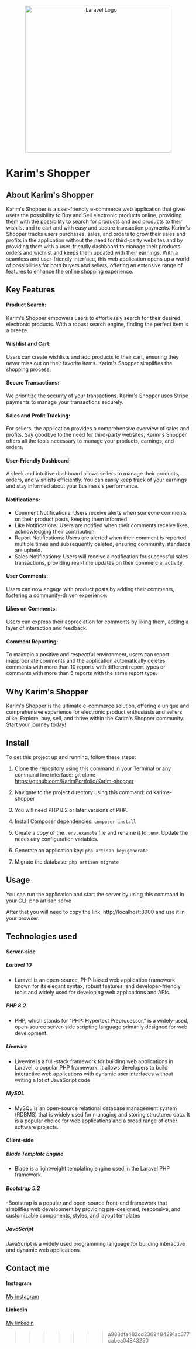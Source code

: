 <p align="center"><a href="https://github.com/KarimPortfolio/Karim-shopper" target="_blank"><img src="https://firebasestorage.googleapis.com/v0/b/karim-portfolio-bc1e8.appspot.com/o/ecommerceLogo.png?alt=media&token=0caf3a18-5442-48c1-b394-64709f12de62&_gl=1*teushu*_ga*MTI3NDU3ODg1LjE2ODk0NTU1ODk.*_ga_CW55HF8NVT*MTY5NzQwNDI0OS4yMS4xLjE2OTc0MDQ1NjMuNjAuMC4w" width="400" alt="Laravel Logo"></a></p>


# Karim's Shopper

## About Karim's Shopper

Karim's Shopper is a user-friendly e-commerce web application that gives users the possibility to Buy and Sell electronic products online, providing them with the possibility to search for products and add products to their wishlist and to cart and with easy and secure transaction payments. Karim's Shopper tracks users purchases, sales, and orders to grow their sales and profits in the application without the need for third-party websites and by providing them with a user-friendly dashboard to manage their products orders and wichlist and keeps them updated with their earnings. With a seamless and user-friendly interface, this web application opens up a world of possibilities for both buyers and sellers, offering an extensive range of features to enhance the online shopping experience.

## Key Features

#### Product Search:

Karim's Shopper empowers users to effortlessly search for their desired electronic products. With a robust search engine, finding the perfect item is a breeze.

#### Wishlist and Cart:

Users can create wishlists and add products to their cart, ensuring they never miss out on their favorite items. Karim's Shopper simplifies the shopping process.

#### Secure Transactions:

We prioritize the security of your transactions. Karim's Shopper uses Stripe payments to manage your transactions securely.

#### Sales and Profit Tracking:

For sellers, the application provides a comprehensive overview of sales and profits. Say goodbye to the need for third-party websites, Karim's Shopper offers all the tools necessary to manage your products, earnings, and orders.

#### User-Friendly Dashboard:

A sleek and intuitive dashboard allows sellers to manage their products, orders, and wishlists efficiently. You can easily keep track of your earnings and stay informed about your business's performance.

#### Notifications: 
  - Comment Notifications: Users receive alerts when someone comments on their product posts, keeping them informed.
  - Like Notifications: Users are notified when their comments receive likes, acknowledging their contribution.
  - Report Notifications: Users are alerted when their comment is reported multiple times and subsequently deleted, ensuring community standards are upheld.
  - Sales Notifications: Users will receive a notification for successful sales transactions, providing real-time updates on their commercial activity.
    
#### User Comments: 

Users can now engage with product posts by adding their comments, fostering a community-driven experience.

#### Likes on Comments: 

Users can express their appreciation for comments by liking them, adding a layer of interaction and feedback.

#### Comment Reporting: 

To maintain a positive and respectful environment, users can report inappropriate comments and the application automatically deletes comments with more than 10 reports with different report types or comments with more than 5 reports with the same report type.

## Why Karim's Shopper

Karim's Shopper is the ultimate e-commerce solution, offering a unique and comprehensive experience for electronic product enthusiasts and sellers alike. Explore, buy, sell, and thrive within the Karim's Shopper community. Start your journey today!

## Install

To get this project up and running, follow these steps:

1. Clone the repository using this command in your Terminal or any command line interface:
   git clone https://github.com/KarimPortfolio/Karim-shopper

2. Navigate to the project directory using this command:
   cd karims-shopper

3. You will need PHP 8.2 or later versions of PHP.
4. Install Composer dependencies: `composer install`
5. Create a copy of the `.env.example` file and rename it to `.env`. Update the necessary configuration variables.
6. Generate an application key: `php artisan key:generate`
7. Migrate the database: `php artisan migrate`

## Usage

You can run the application and start the server by using this command in your CLI:
php artisan serve

After that you will need to copy the link: http://localhost:8000
and use it in your browser.

## Technologies used

#### Server-side

##### Laravel 10

-   Laravel is an open-source, PHP-based web application framework known for its elegant syntax, robust features, and developer-friendly tools and widely used for developing web applications and APIs.

##### PHP 8.2

-   PHP, which stands for "PHP: Hypertext Preprocessor," is a widely-used, open-source server-side scripting language primarily designed for web development.

##### Livewire

-   Livewire is a full-stack framework for building web applications in Laravel, a popular PHP framework. It allows developers to build interactive web applications with dynamic user interfaces without writing a lot of JavaScript code

##### MySQL

-   MySQL is an open-source relational database management system (RDBMS) that is widely used for managing and storing structured data. It is a popular choice for web applications and a broad range of other software projects.

#### Client-side

##### Blade Template Engine

-   Blade is a lightweight templating engine used in the Laravel PHP framework.

##### Bootstrap 5.2

-Bootstrap is a popular and open-source front-end framework that simplifies web development by providing pre-designed, responsive, and customizable components, styles, and layout templates

##### JavaScript

JavaScript is a widely used programming language for building interactive and dynamic web applications.

## Contact me

#### Instagram

[My instagram](https://www.instagram.com/ballaa.karim/)

#### Linkedin

[My linkedin](https://www.linkedin.com/in/mohamed-karim-balla-b31463242/)
>>>>>>> a988dfa482cd2369484291ac377cabea04843250
